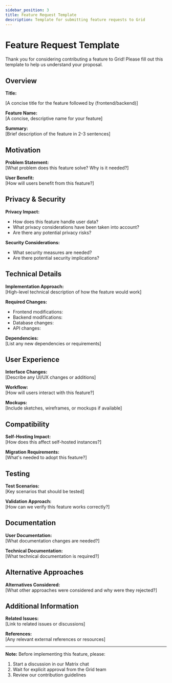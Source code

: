 ```yaml
---
sidebar_position: 3
title: Feature Request Template
description: Template for submitting feature requests to Grid
---
```


# Feature Request Template

Thank you for considering contributing a feature to Grid! Please fill out this template to help us understand your proposal.

## Overview

**Title:** 

[A concise title for the feature followed by (frontend/backend)]

**Feature Name:**  
[A concise, descriptive name for your feature]

**Summary:**  
[Brief description of the feature in 2-3 sentences]

## Motivation
**Problem Statement:**  
[What problem does this feature solve? Why is it needed?]

**User Benefit:**  
[How will users benefit from this feature?]


## Privacy & Security
**Privacy Impact:**  
- How does this feature handle user data?
- What privacy considerations have been taken into account?
- Are there any potential privacy risks?

**Security Considerations:**  
- What security measures are needed?
- Are there potential security implications?

## Technical Details
**Implementation Approach:**  
[High-level technical description of how the feature would work]

**Required Changes:**  
- Frontend modifications:
- Backend modifications:
- Database changes:
- API changes:

**Dependencies:**  
[List any new dependencies or requirements]

## User Experience
**Interface Changes:**  
[Describe any UI/UX changes or additions]

**Workflow:**  
[How will users interact with this feature?]

**Mockups:**  
[Include sketches, wireframes, or mockups if available]

## Compatibility
**Self-Hosting Impact:**  
[How does this affect self-hosted instances?]

**Migration Requirements:**  
[What's needed to adopt this feature?]

## Testing
**Test Scenarios:**  
[Key scenarios that should be tested]

**Validation Approach:**  
[How can we verify this feature works correctly?]

## Documentation
**User Documentation:**  
[What documentation changes are needed?]

**Technical Documentation:**  
[What technical documentation is required?]

## Alternative Approaches
**Alternatives Considered:**  
[What other approaches were considered and why were they rejected?]

## Additional Information
**Related Issues:**  
[Link to related issues or discussions]

**References:**  
[Any relevant external references or resources]

---

**Note:** Before implementing this feature, please:
1. Start a discussion in our Matrix chat
2. Wait for explicit approval from the Grid team
3. Review our contribution guidelines